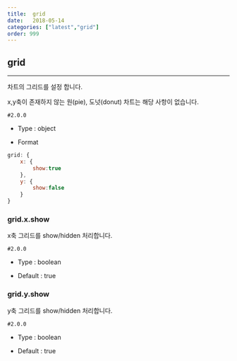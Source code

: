 ```yaml
---
title:  grid
date:   2018-05-14
categories: ["latest","grid"]
order: 999
---
```


## grid
---

차트의 그리드를 설정 합니다.

x,y축이 존재하지 않는 원(pie), 도넛(donut) 차트는 해당 사항이 없습니다.

`#2.0.0`

* Type : object

* Format
```javascript
grid: {
	x: { 
		show:true
	},
	y: { 
		show:false
	}
}
```


### grid.x.show

x축 그리드를 show/hidden 처리합니다.

`#2.0.0`

* Type : boolean

* Default : true

### grid.y.show

y축 그리드를 show/hidden 처리합니다.

`#2.0.0`

* Type : boolean

* Default : true
